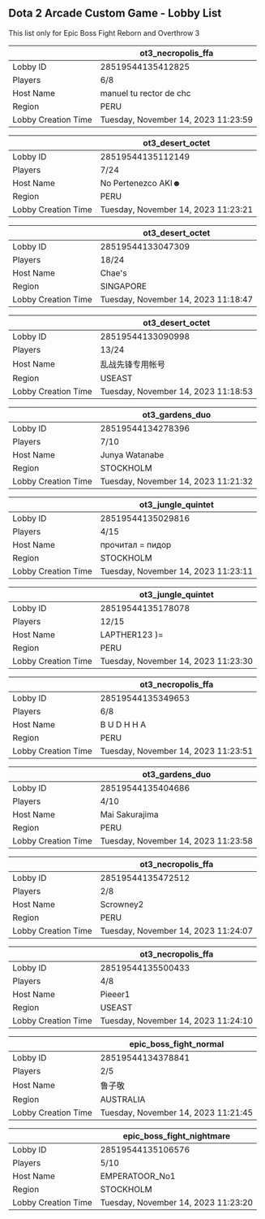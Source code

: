 ## Dota 2 Arcade Custom Game - Lobby List

This list only for Epic Boss Fight Reborn and Overthrow 3

|  | ot3_necropolis_ffa |
| ------ | ------ |
| Lobby ID | 28519544135412825 |
| Players | 6/8 |
| Host Name | manuel tu rector de chc |
| Region | PERU |
| Lobby Creation Time | Tuesday, November 14, 2023 11:23:59 |


|  | ot3_desert_octet |
| ------ | ------ |
| Lobby ID | 28519544135112149 |
| Players | 7/24 |
| Host Name | No Pertenezco AKI☻ |
| Region | PERU |
| Lobby Creation Time | Tuesday, November 14, 2023 11:23:21 |


|  | ot3_desert_octet |
| ------ | ------ |
| Lobby ID | 28519544133047309 |
| Players | 18/24 |
| Host Name | Chae's |
| Region | SINGAPORE |
| Lobby Creation Time | Tuesday, November 14, 2023 11:18:47 |


|  | ot3_desert_octet |
| ------ | ------ |
| Lobby ID | 28519544133090998 |
| Players | 13/24 |
| Host Name | 乱战先锋专用帐号 |
| Region | USEAST |
| Lobby Creation Time | Tuesday, November 14, 2023 11:18:53 |


|  | ot3_gardens_duo |
| ------ | ------ |
| Lobby ID | 28519544134278396 |
| Players | 7/10 |
| Host Name | Junya Watanabe |
| Region | STOCKHOLM |
| Lobby Creation Time | Tuesday, November 14, 2023 11:21:32 |


|  | ot3_jungle_quintet |
| ------ | ------ |
| Lobby ID | 28519544135029816 |
| Players | 4/15 |
| Host Name | прочитал = пидop |
| Region | STOCKHOLM |
| Lobby Creation Time | Tuesday, November 14, 2023 11:23:11 |


|  | ot3_jungle_quintet |
| ------ | ------ |
| Lobby ID | 28519544135178078 |
| Players | 12/15 |
| Host Name | LAPTHER123 )= |
| Region | PERU |
| Lobby Creation Time | Tuesday, November 14, 2023 11:23:30 |


|  | ot3_necropolis_ffa |
| ------ | ------ |
| Lobby ID | 28519544135349653 |
| Players | 6/8 |
| Host Name | B U D H H A |
| Region | PERU |
| Lobby Creation Time | Tuesday, November 14, 2023 11:23:51 |


|  | ot3_gardens_duo |
| ------ | ------ |
| Lobby ID | 28519544135404686 |
| Players | 4/10 |
| Host Name | Mai Sakurajima |
| Region | PERU |
| Lobby Creation Time | Tuesday, November 14, 2023 11:23:58 |


|  | ot3_necropolis_ffa |
| ------ | ------ |
| Lobby ID | 28519544135472512 |
| Players | 2/8 |
| Host Name | Scrowney2 |
| Region | PERU |
| Lobby Creation Time | Tuesday, November 14, 2023 11:24:07 |


|  | ot3_necropolis_ffa |
| ------ | ------ |
| Lobby ID | 28519544135500433 |
| Players | 4/8 |
| Host Name | Pieeer1 |
| Region | USEAST |
| Lobby Creation Time | Tuesday, November 14, 2023 11:24:10 |


|  | epic_boss_fight_normal |
| ------ | ------ |
| Lobby ID | 28519544134378841 |
| Players | 2/5 |
| Host Name | 鲁子敬 |
| Region | AUSTRALIA |
| Lobby Creation Time | Tuesday, November 14, 2023 11:21:45 |


|  | epic_boss_fight_nightmare |
| ------ | ------ |
| Lobby ID | 28519544135106576 |
| Players | 5/10 |
| Host Name | EMPERATOOR_No1 |
| Region | STOCKHOLM |
| Lobby Creation Time | Tuesday, November 14, 2023 11:23:20 |


